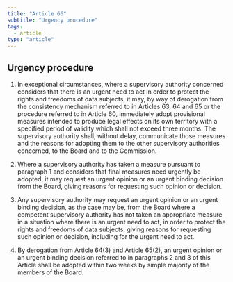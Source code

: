 ```yaml
---
title: "Article 66"
subtitle: "Urgency procedure"
tags:
  - article
type: "article"
---
```

## Urgency procedure

1. In exceptional circumstances, where a supervisory authority concerned considers that there is an urgent need to act in order to protect the rights and freedoms of data subjects, it may, by way of derogation from the consistency mechanism referred to in Articles 63, 64 and 65 or the procedure referred to in Article 60, immediately adopt provisional measures intended to produce legal effects on its own territory with a specified period of validity which shall not exceed three months. The supervisory authority shall, without delay, communicate those measures and the reasons for adopting them to the other supervisory authorities concerned, to the Board and to the Commission.

2. Where a supervisory authority has taken a measure pursuant to paragraph 1 and considers that final measures need urgently be adopted, it may request an urgent opinion or an urgent binding decision from the Board, giving reasons for requesting such opinion or decision.

3. Any supervisory authority may request an urgent opinion or an urgent binding decision, as the case may be, from the Board where a competent supervisory authority has not taken an appropriate measure in a situation where there is an urgent need to act, in order to protect the rights and freedoms of data subjects, giving reasons for requesting such opinion or decision, including for the urgent need to act.

4. By derogation from Article 64(3) and Article 65(2), an urgent opinion or an urgent binding decision referred to in paragraphs 2 and 3 of this Article shall be adopted within two weeks by simple majority of the members of the Board.
